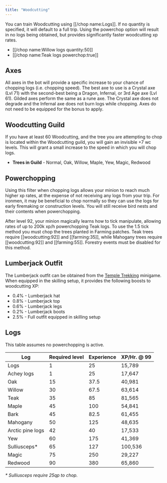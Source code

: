 ```yaml
---
title: "Woodcutting"
---
```


You can train Woodcutting using [[/chop name\:Logs]]. If no quantity is specified, it will default to a full trip. Using the powerchop option will result in no logs being obtained, but provides significantly faster woodcutting xp rates.

- [[/chop name\:Willow logs quantity\:50]]
- [[/chop name\:Teak logs powerchop\:true]]

## Axes

All axes in the bot will provide a specific increase to your chance of chopping logs (i.e. chopping speed). The best axe to use is a Crystal axe (Lvl 71) with the second-best being a Dragon, Infernal, or 3rd Age axe (Lvl 61). Gilded axes perform the same as a rune axe. The Crystal axe does not degrade and the Infernal axe does not burn logs while chopping. Axes do not need to be equipped for the bonus to apply.

## Woodcutting Guild

If you have at least 60 Woodcutting, and the tree you are attempting to chop is located within the Woodcutting guild, you will gain an invisible +7 wc levels. This will grant a small increase to the speed in which you will chop logs.

- **Trees in Guild** - Normal, Oak, Willow, Maple, Yew, Magic, Redwood

## Powerchopping

Using this filter when chopping logs allows your minion to reach much higher xp rates, at the expense of not receiving any logs from your trip. For ironmen, it may be beneficial to chop normally so they can use the logs for early firemaking or construction levels. You will still receive bird nests and their contents when powerchopping.

After level 92, your minion magically learns how to tick manipulate, allowing rates of up to 200k xp/h powerchopping Teak logs.
To use the 1.5 tick method you must chop the trees planted in Farming patches. Teak trees require [[woodcutting:92]] and [[farming:35]], while Mahogany trees require [[woodcutting:92]] and [[farming:55]]. Forestry events must be disabled for this method.

## Lumberjack Outfit

The Lumberjack outfit can be obtained from the [Temple Trekking](https://wiki.oldschool.gg/minigames/temple-trekking) minigame. When equipped in the skilling setup, it provides the following boosts to woodcutting XP:

- 0.4% - Lumberjack hat
- 0.8% - Lumberjack top
- 0.6% - Lumberjack legs
- 0.2% - Lumberjack boots
- 2.5% - Full outfit equipped in skilling setup

## Logs

This table assumes no powerchopping is active.

| Log              | Required level | Experience | XP/Hr. @ 99 |
| ---------------- | -------------- | ---------- | ----------- |
| Logs             | 1              | 25         | 15,789      |
| Achey logs       | 1              | 25         | 17,647      |
| Oak              | 15             | 37.5       | 40,981      |
| Willow           | 30             | 67.5       | 63,614      |
| Teak             | 35             | 85         | 81,565      |
| Maple            | 45             | 100        | 54,841      |
| Bark             | 45             | 82.5       | 61,455      |
| Mahogany         | 50             | 125        | 48,635      |
| Arctic pine logs | 42             | 40         | 17,533      |
| Yew              | 60             | 175        | 41,369      |
| Sulliusceps\*    | 65             | 127        | 100,536     |
| Magic            | 75             | 250        | 29,227      |
| Redwood          | 90             | 380        | 65,860      |

_\* Sulliusceps require 25qp to chop._
